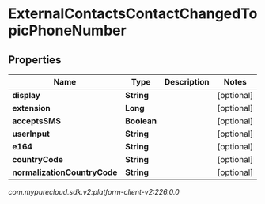 # ExternalContactsContactChangedTopicPhoneNumber


## Properties

| Name | Type | Description | Notes |
| ------------ | ------------- | ------------- | ------------- |
| **display** | **String** |  |  [optional] |
| **extension** | **Long** |  |  [optional] |
| **acceptsSMS** | **Boolean** |  |  [optional] |
| **userInput** | **String** |  |  [optional] |
| **e164** | **String** |  |  [optional] |
| **countryCode** | **String** |  |  [optional] |
| **normalizationCountryCode** | **String** |  |  [optional] |




_com.mypurecloud.sdk.v2:platform-client-v2:226.0.0_
